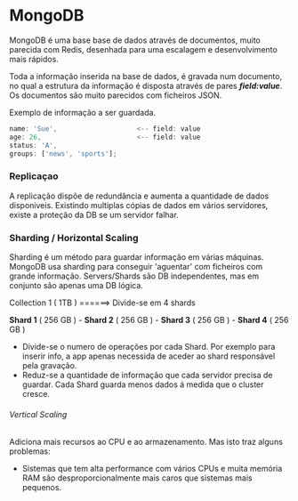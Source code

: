 # MongoDB

MongoDB é uma base base de dados através de documentos, muito parecida com Redis,
desenhada para uma escalagem e desenvolvimento mais rápidos.


Toda a informação inserida na base de dados, é gravada num documento, no qual a
estrutura da informação é disposta através de pares ***field:value***. Os documentos
são muito parecidos com ficheiros JSON.

Exemplo de informação a ser guardada.

```js
name: 'Sue',                    <-- field: value
age: 26,                        <-- field: value
status: 'A',
groups: ['news', 'sports'];
```

### Replicaçao
A replicação dispõe de redundância e aumenta a quantidade de dados disponiveis.
Existindo multiplas cópias de dados em vários servidores, existe a proteção da DB
se um servidor falhar.


### Sharding / Horizontal Scaling
Sharding é um método para guardar informação em várias máquinas. MongoDB usa sharding
para conseguir 'aguentar' com ficheiros com grande informação. Servers/Shards são
DB independentes, mas em conjunto são apenas uma DB lógica.

 Collection 1 ( 1TB )  ======> Divide-se em 4 shards

 **Shard 1** ( 256 GB ) - **Shard 2** ( 256 GB ) - **Shard 3** ( 256 GB ) - **Shard 4** ( 256 GB )


 - Divide-se o numero de operações por cada Shard. Por exemplo para inserir info,
 a app apenas necessida de aceder ao shard responsável pela gravação.
 - Reduz-se a quantidade de informação que cada servidor precisa de guardar. Cada
 Shard guarda menos dados á medida que o cluster cresce.


###### Vertical Scaling
Adiciona mais recursos ao CPU e ao armazenamento. Mas isto traz alguns problemas:
 - Sistemas que tem alta performance com vários CPUs e muita memória RAM são
 desproporcionalmente mais caros que sistemas mais pequenos.
